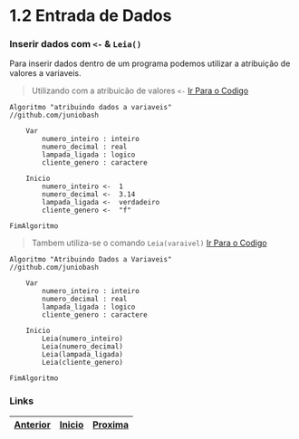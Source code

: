 # 1.2 Entrada de Dados

### Inserir dados com `<-` & `Leia()`

Para inserir dados dentro de um programa podemos utilizar a atribuição de valores a variaveis.

> Utilizando com a atribuicão de valores `<-`
[Ir Para o Codigo](codigos/3-atribuir-dados.alg)

~~~ alg
Algoritmo "atribuindo dados a variaveis"
//github.com/juniobash    
  
    Var
        numero_inteiro : inteiro
        numero_decimal : real
        lampada_ligada : logico
        cliente_genero : caractere

    Inicio
        numero_inteiro <-  1 
        numero_decimal <-  3.14 
        lampada_ligada <-  verdadeiro 
        cliente_genero <-  "f" 

FimAlgoritmo
~~~

> Tambem utiliza-se o comando `Leia(varaivel)`
[Ir Para o Codigo](codigos/4-inserir-dados-teclado.alg)

~~~ alg
Algoritmo "Atribuindo Dados a Variaveis"
//github.com/juniobash    
  
    Var
        numero_inteiro : inteiro
        numero_decimal : real
        lampada_ligada : logico
        cliente_genero : caractere

    Inicio
        Leia(numero_inteiro)
        Leia(numero_decimal)
        Leia(lampada_ligada)
        Leia(cliente_genero)

FimAlgoritmo
~~~

### Links 
|[Anterior](1.1.md) | [Inicio](README.md) | [Proxima](1.3.md)|
|:---|:---|:---|